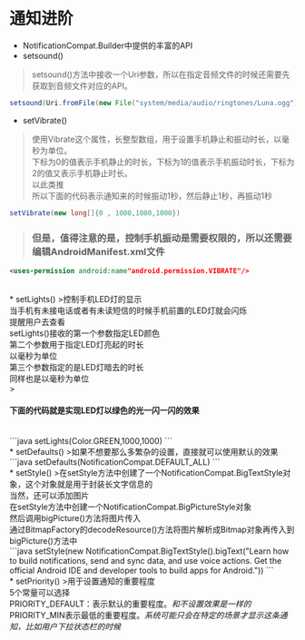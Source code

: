 # 通知进阶

* NotificationCompat.Builder中提供的丰富的API
 * setsound()
 >setsound()方法中接收一个Uri参数，所以在指定音频文件的时候还需要先获取到音频文件对应的API。<br/>
 ```java
 setsound(Uri.fromFile(new File("system/media/audio/ringtones/Luna.ogg")))
 ```

 * setVibrate()
 >使用Vibrate这个属性，长整型数组，用于设置手机静止和振动时长，以毫秒为单位。<br/>下标为0的值表示手机静止的时长，下标为1的值表示手机振动时长，下标为2的值又表示手机静止时长。<br/>以此类推<br/>所以下面的代码表示通知来的时候振动1秒，然后静止1秒，再振动1秒
 ```java
 setVibrate(new long[]{0 , 1000,1000,1000})
 ```
 ><h3>但是，值得注意的是，控制手机振动是需要权限的，所以还需要编辑AndroidManifest.xml文件</h3>
 ```xml
 <uses-permission android:name"android.permission.VIBRATE"/>
 ```
<br/>
 * setLights()
 >控制手机LED灯的显示<br/>当手机有未接电话或者有未读短信的时候手机前置的LED灯就会闪烁<br/>提醒用户去查看<br/>setLights()接收的第一个参数指定LED颜色<br/>第二个参数用于指定LED灯亮起的时长<br/>以毫秒为单位<br/>第三个参数指定的是LED灯暗去的时长<br/>同样也是以毫秒为单位<br/>
 ><h4>下面的代码就是实现LED灯以绿色的光一闪一闪的效果</h4><br/>
 ```java
 setLights(Color.GREEN,1000,1000)
 ```
 <br/>
 * setDefaults()
 >如果不想要那么多繁杂的设置，直接就可以使用默认的效果<br/>
 ```java
 setDefaults(NotificationCompat.DEFAULT_ALL)
 ```
 <br/>
 * setStyle()
 >在setStyle方法中创建了一个NotificationCompat.BigTextStyle对象，这个对象就是用于封装长文字信息的<br/>当然，还可以添加图片<br/>在setStyle方法中创建一个NotificationCompat.BigPictureStyle对象<br/>然后调用bigPicture()方法将图片传入<br/>通过BitmapFactory的decodeResource()方法将图片解析成Bitmap对象再传入到bigPicture()方法中<br/>
 ```java
 setStyle(new NotificationCompat.BigTextStyle().bigText("Learn how to build notifications, send and sync data, and use voice actions. Get the official Android IDE and developer tools to build apps for Android."))
 ```
 <br/>
 * setPriority()
 >用于设置通知的重要程度</br>5个常量可以选择<br/>PRIORITY_DEFAULT：表示默认的重要程度。<em>和不设置效果是一样的</em></br>PRIORITY_MIN表示最低的重要程度。<em>系统可能只会在特定的场景才显示这条通知，比如用户下拉状态栏的时候</em></br>
